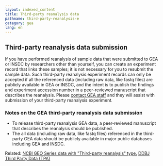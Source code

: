 ```yaml
---
layout: indexed_content
title: Third-party reanalysis data
pathname: third-party-reanalysis-e
category: gea
lang: en
---
```


## Third-party reanalysis data submission <a name="third-party"></a>

If you have performed reanalysis of sample data that were submitted to GEA or INSDC by researchers other than yourself, you can create an experiment record that links these samples; it is not necessary for you to resubmit the sample data. Such third-party reanalysis experiment records can only be accepted if all the referenced data (including raw data, like fastq files) are publicly available in GEA or INSDC, and the intent is to publish the findings and experiment accession number in a peer-reviewed manuscript that describes the reanalysis. Please [contact GEA staff](/contact-e.html) and they will assist with submission of your third-party reanalysis experiment.

### Notes on the GEA third-party reanalysis data submission <a name="req-third-party"></a>

- To release third-party reanalysis GEA data, a peer-reviewed manuscript that describes the reanalysis should be published.
- The all data (including raw data, like fastq files) referenced in the third-party GEA data should be publicly available in major public databases including GEA and INSDC.

Related: [NCBI GEO Series data with "Third-party reanalysis" type.](https://www.ncbi.nlm.nih.gov/geo/browse/?view=series&search=Third-party%20reanalysis&type=27&zsort=date&display=20) [DDBJ Third Party Data (TPA)](/ddbj/tpa-e.html)